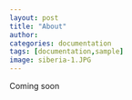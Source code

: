 ```yaml
---
layout: post
title: "About"
author: 
categories: documentation
tags: [documentation,sample]
image: siberia-1.JPG
---
```


Coming soon

